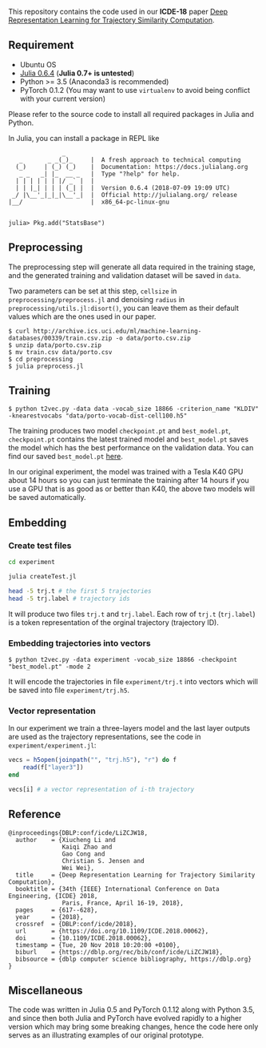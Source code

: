 
This repository contains the code used in our **ICDE-18** paper [Deep Representation Learning for Trajectory Similarity Computation](https://drive.google.com/file/d/1RILex8lCQFHR30No-bvF2ez_g42cRzWx/view?usp=sharing).

## Requirement

* Ubuntu OS
* [Julia 0.6.4](https://julialang.org/downloads/oldreleases.html) (**Julia 0.7+ is untested**)
* Python >= 3.5 (Anaconda3 is recommended)
* PyTorch 0.1.2 (You may want to use `virtualenv` to avoid being conflict with your current version)

Please refer to the source code to install all required packages in Julia and Python.

In Julia, you can install a package in REPL like

```
               _
   _       _ _(_)_     |  A fresh approach to technical computing
  (_)     | (_) (_)    |  Documentation: https://docs.julialang.org
   _ _   _| |_  __ _   |  Type "?help" for help.
  | | | | | | |/ _` |  |
  | | |_| | | | (_| |  |  Version 0.6.4 (2018-07-09 19:09 UTC)
 _/ |\__'_|_|_|\__'_|  |  Official http://julialang.org/ release
|__/                   |  x86_64-pc-linux-gnu


julia> Pkg.add("StatsBase")
```

## Preprocessing

The preprocessing step will generate all data required in the training stage, and the generated training and validation dataset will be saved in `data`.

Two parameters can be set at this step, `cellsize` in `preprocessing/preprocess.jl` and denoising `radius` in `preprocessing/utils.jl:disort()`, you can leave them as their default values which are the ones used in our paper.

```shell
$ curl http://archive.ics.uci.edu/ml/machine-learning-databases/00339/train.csv.zip -o data/porto.csv.zip
$ unzip data/porto.csv.zip
$ mv train.csv data/porto.csv
$ cd preprocessing
$ julia preprocess.jl
```

## Training

```shell
$ python t2vec.py -data data -vocab_size 18866 -criterion_name "KLDIV" -knearestvocabs "data/porto-vocab-dist-cell100.h5"
```

The training produces two model `checkpoint.pt` and `best_model.pt`, `checkpoint.pt` contains the latest trained model and `best_model.pt` saves the model which has the best performance on the validation data. You can find our saved `best_model.pt` [here](https://drive.google.com/open?id=1uxZUmvFHhpY8tOXvCDHuEd7KFOTYp109).

In our original experiment, the model was trained with a Tesla K40 GPU about 14 hours so you can just terminate the training after 14 hours if you use a GPU that is as good as or better than K40, the above two models will be saved automatically.


## Embedding

### Create test files

```bash
cd experiment

julia createTest.jl

head -5 trj.t # the first 5 trajectories
head -5 trj.label # trajectory ids
```

It will produce two files `trj.t` and `trj.label`. Each row of `trj.t` (`trj.label`) is a token representation of the orginal trajectory (trajectory ID).

### Embedding trajectories into vectors

```shell
$ python t2vec.py -data experiment -vocab_size 18866 -checkpoint "best_model.pt" -mode 2
```

It will encode the trajectories in file `experiment/trj.t` into vectors which will be saved into file `experiment/trj.h5`.

### Vector representation

In our experiment we train a three-layers model and the last layer outputs are used as the trajectory representations, see the code in `experiment/experiment.jl`:

```julia
vecs = h5open(joinpath("", "trj.h5"), "r") do f
    read(f["layer3"])
end

vecs[i] # a vector representation of i-th trajectory
```

## Reference

```
@inproceedings{DBLP:conf/icde/LiZCJW18,
  author    = {Xiucheng Li and
               Kaiqi Zhao and
               Gao Cong and
               Christian S. Jensen and
               Wei Wei},
  title     = {Deep Representation Learning for Trajectory Similarity Computation},
  booktitle = {34th {IEEE} International Conference on Data Engineering, {ICDE} 2018,
               Paris, France, April 16-19, 2018},
  pages     = {617--628},
  year      = {2018},
  crossref  = {DBLP:conf/icde/2018},
  url       = {https://doi.org/10.1109/ICDE.2018.00062},
  doi       = {10.1109/ICDE.2018.00062},
  timestamp = {Tue, 20 Nov 2018 10:20:00 +0100},
  biburl    = {https://dblp.org/rec/bib/conf/icde/LiZCJW18},
  bibsource = {dblp computer science bibliography, https://dblp.org}
}
```

## Miscellaneous

The code was written in Julia 0.5 and PyTorch 0.1.12 along with Python 3.5, and since then both Julia and PyTorch have evolved rapidly to a higher version which may bring some breaking changes, hence the code here only serves as an illustrating examples of our original prototype.
